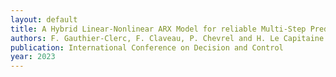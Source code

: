 ```yaml
---
layout: default
title: A Hybrid Linear-Nonlinear ARX Model for reliable Multi-Step Prediction application to SwPool Benchmark
authors: F. Gauthier-Clerc, F. Claveau, P. Chevrel and H. Le Capitaine
publication: International Conference on Decision and Control
year: 2023
---
```

